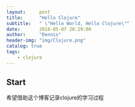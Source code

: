 ```yaml
---
layout:     post
title:      "Hello Clojure"
subtitle:   " \"Hello World, Hello Clojure\""
date:       2018-05-07 20:29:00
author:     "Dennis"
header-img: "img/Clojure.png"
catalog: true
tags:
    - clojure
---
```


## Start

希望借助这个博客记录clojure的学习过程